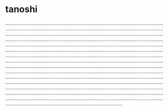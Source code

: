# tanoshi
................................................................................................................................................................................................................................................................................................................................................................................................................................................................................................................................................................................................................................................................................................................................................................................................................................................................................................................................................................................................................................................................................................................................................................................................................................................................................................................................................................................................................................................................................................................................................................................................................................................................................................................................................................................................................................................................................................................................................................................................................................